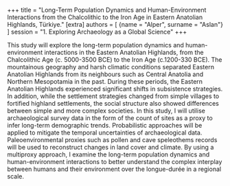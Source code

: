 +++
title = "Long-Term Population Dynamics and Human-Environment Interactions from the Chalcolithic to the Iron Age in Eastern Anatolian Highlands, Türkiye."
[extra]
authors = [
    {name = "Alper", surname = "Aslan"}
]
session = "1. Exploring Archaeology as a Global Science"
+++

This study will explore the long-term population dynamics and human-environment interactions in the Eastern Anatolian Highlands, from the Chalcolithic Age (c. 5000-3500 BCE) to the Iron Age (c.1200-330 BCE). The mountainous geography and harsh climatic conditions separated Eastern Anatolian Highlands from its neighbours such as Central Anatolia and Northern Mesopotamia in the past. During these periods, the Eastern Anatolian Highlands experienced significant shifts in subsistence strategies. In addition, while the settlement strategies changed from simple villages to fortified highland settlements, the social structure also showed differences between simple and more complex societies. In this study, I will utilise archaeological survey data in the form of the count of sites as a proxy to infer long-term demographic trends. Probabilistic approaches will be applied to mitigate the temporal uncertainties of archaeological data. Paleoenvironmental proxies such as pollen and cave speleothems records will be used to reconstruct changes in land cover and climate. By using a multiproxy approach, I examine the long-term population dynamics and human-environment interactions to better understand the complex interplay between humans and their environment over the longue-durée in a regional scale.


